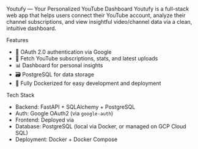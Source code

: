 Youtufy — Your Personalized YouTube Dashboard
Youtufy is a full-stack web app that helps users connect their YouTube account, analyze their channel subscriptions,
and view insightful video/channel data via a clean, intuitive dashboard.

Features

- 🔐 OAuth 2.0 authentication via Google
- 🎯 Fetch YouTube subscriptions, stats, and latest uploads
- 📊 Dashboard for personal insights
- 🗃️ PostgreSQL for data storage
- 🐳 Fully Dockerized for easy development and deployment


Tech Stack

- Backend: FastAPI + SQLAlchemy + PostgreSQL
- Auth: Google OAuth2 (via `google-auth`)
- Frontend: Deployed via 
- Database: PostgreSQL (local via Docker, or managed on GCP Cloud SQL)
- Deployment: Docker + Docker Compose
